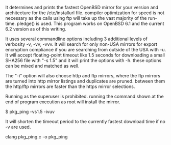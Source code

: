 It determines and prints the fastest OpenBSD mirror for your version and architecture for the /etc/installurl file.
compiler optimization for speed is not necessary as the calls using ftp will take up the vast majority of the run-time.
pledge() is used. This program works on OpenBSD 6.1 and the current 6.2 version as of this writing.

It uses several commandline options including 3 additional levels of verbosity -v, -vv, -vvv. It will search for only non-USA 
mirrors for export encryption compliance if you are searching from outside of the USA with -u. It will accept floating-point
timeout like 1.5 seconds for downloading a small SHA256 file with "-s 1.5" and it will print the options with -h. these
options can be mixed and  matched as well.

The "-i" option will also choose http and ftp mirrors, where the ftp mirrors are turned into http mirror listings and
duplicates are pruned. between them the http/ftp mirrors are faster than the https mirror selections.

Running as the superuser is prohibited. running the command shown at the end of program execution as root will install the 
mirror.

$ pkg_ping -vs1.5 -ivuv


It will shorten the timeout period to the currently fastest download time if no -v are used.

clang pkg_ping.c -o pkg_ping
